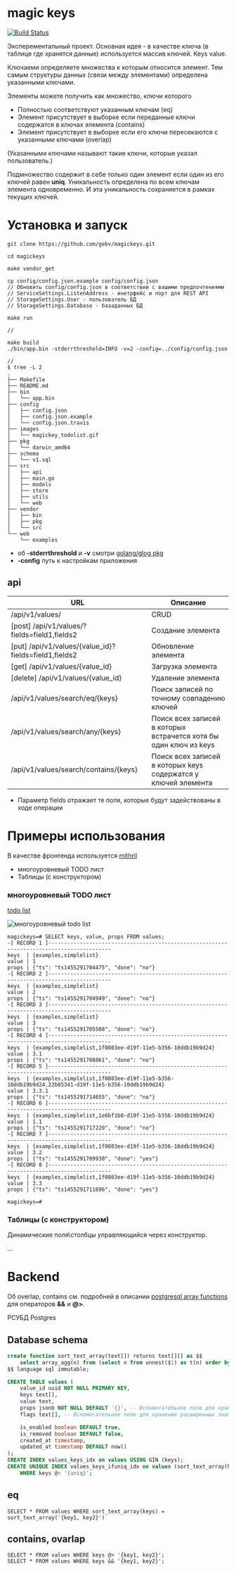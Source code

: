 # magic keys

[![Build Status](https://travis-ci.org/gebv/magickeys.svg?branch=master)](https://travis-ci.org/gebv/magickeys)

Эксперементальный проект.
Основная идея - в качестве ключа (в таблице где хранятся данные) используется массив ключей. Keys value.

Ключаеми определяете множества к которым относится элемент. Тем самым структуры данных (связи между элементами) определена указанными ключами.

Элементы можете получить как множество, ключи которого
* Полностью соответствуют указанным ключам (eq)
* Элемент присутствует в выборке если переданные ключи содержатся в ключах элемента (contains)
* Элемент присутствует в выборке если его ключи пересекаются с указанными ключами (overlap)

(Указанными ключами называют такие ключи, которые указал пользователь.)

Подмножество содержит в себе только один элемент если один из его ключей равен **uniq**. Уникальность определена по всем ключам элемента одновременно. И эта уникальность сохраняется в рамках текущих ключей.

# Установка и запуск

``` shell
git clone https://github.com/gebv/magickeys.git

cd magickeys

make vendor_get

cp config/config.json.example config/config.json
// Обновить config/config.json в соответствии с вашими предпочтениями
// ServiceSettings.ListenAddress - инетрфейс и порт для REST API
// StorageSettings.User - пользователь БД
// StorageSettings.Database - базаданных БД

make run

//

make build
./bin/app.bin -stderrthreshold=INFO -v=2 -config=../config/config.json

// 
$ tree -L 2
.
├── Makefile
├── README.md
├── bin
│   └── app.bin
├── config
│   ├── config.json
│   ├── config.json.example
│   └── config.json.travis
├── images
│   └── magickey_todolist.gif
├── pkg
│   └── darwin_amd64
├── schema
│   └── v1.sql
├── src
│   ├── api
│   ├── main.go
│   ├── models
│   ├── store
│   ├── utils
│   └── web
├── vendor
│   ├── bin
│   ├── pkg
│   └── src
└── web
    └── examples
```

* об **-stderrthreshold** и **-v** смотри [golang/glog pkg](https://github.com/golang/glog)
* **-config** путь к настройкам приложения


## api

| URL | Описание |
| ---| --- |
| /api/v1/values/ | CRUD |
| [post] /api/v1/values/?fields=field1,fields2 | Создание элемента |
| [put] /api/v1/values/{value_id}?fields=field1,fields2 | Обновление элемента |
| [get] /api/v1/values/{value_id} | Загрузка элемента |
| [delete] /api/v1/values/{value_id} | Удаление элемента |
| /api/v1/values/search/eq/{keys} | Поиск записей по точному совпадению ключей |
| /api/v1/values/search/any/{keys} | Поиск всех записей в которых встрачется хотя бы один ключ из keys |
| /api/v1/values/search/contains/{keys} | Поиск всех записей в которых keys содержатся у ключей элемента |

* Параметр fields отражает те поля, которые будут задействованы в ходе операции

# Примеры использования

В качестве фронтенда используется [mithril](http://mithril.js.org)

* многоуровневый TODO лист
* Таблицы (с конструктором)

### многоуровневый TODO лист

[todo list](web/example/all.html)

![многоуровневый todo list](images/magickey_todolist.gif)

```
magickeys=# SELECT keys, value, props FROM values;
-[ RECORD 1 ]------------------------------------------------------------------------------------------
keys  | {examples,simplelist}
value | 1
props | {"ts": "ts1455291704475", "done": "no"}
-[ RECORD 2 ]------------------------------------------------------------------------------------------
keys  | {examples,simplelist}
value | 2
props | {"ts": "ts1455291704949", "done": "no"}
-[ RECORD 3 ]------------------------------------------------------------------------------------------
keys  | {examples,simplelist}
value | 3
props | {"ts": "ts1455291705508", "done": "no"}
-[ RECORD 4 ]------------------------------------------------------------------------------------------
keys  | {examples,simplelist,1f0803ee-d19f-11e5-b356-10ddb19b9d24}
value | 3.1
props | {"ts": "ts1455291708861", "done": "no"}
-[ RECORD 5 ]------------------------------------------------------------------------------------------
keys  | {examples,simplelist,1f0803ee-d19f-11e5-b356-10ddb19b9d24,22b85341-d19f-11e5-b356-10ddb19b9d24}
value | 3.3.1
props | {"ts": "ts1455291714655", "done": "no"}
-[ RECORD 6 ]------------------------------------------------------------------------------------------
keys  | {examples,simplelist,1e6bf1b0-d19f-11e5-b356-10ddb19b9d24}
value | 1.1
props | {"ts": "ts1455291717220", "done": "no"}
-[ RECORD 7 ]------------------------------------------------------------------------------------------
keys  | {examples,simplelist,1f0803ee-d19f-11e5-b356-10ddb19b9d24}
value | 3.2
props | {"ts": "ts1455291709930", "done": "yes"}
-[ RECORD 8 ]------------------------------------------------------------------------------------------
keys  | {examples,simplelist,1f0803ee-d19f-11e5-b356-10ddb19b9d24}
value | 3.3
props | {"ts": "ts1455291711696", "done": "yes"}

magickeys=#
```

### Таблицы (с конструктором)

Динамические поля\столбцы управляющийся через конструктор.

...

# Backend

Об overlap, contains см. подробней в описании [postgresql array functions](http://www.postgresql.org/docs/9.4/static/functions-array.html) для операторов **&&** и **@>**.

РСУБД Postgres

## Database schema

``` sql
create function sort_text_array(text[]) returns text[][] as $$
    select array_agg(n) from (select n from unnest($1) as t(n) order by n) as a;
$$ language sql immutable;

CREATE TABLE values (
    value_id uuid NOT NULL PRIMARY KEY,
    keys text[],
    value text,
    props jsonb NOT NULL DEFAULT '{}', -- Вспомогательное поле для хранения расширенных значений
    flags text[], -- Вспомогательное поле для хранение расширенных значений

    is_enabled boolean DEFAULT true,
    is_removed boolean DEFAULT false,
    created_at timestamp,
    updated_at timestamp DEFAULT now()
);
CREATE INDEX values_keys_idx on values USING GIN (keys);
CREATE UNIQUE INDEX values_keys_ifuniq_idx on values (sort_text_array(keys))
    WHERE keys @> '{uniq}';

```

## eq

```
SELECT * FROM values WHERE sort_text_array(keys) = sort_text_array('{key1, key2}')
```

## contains, ovarlap

```
SELECT * FROM values WHERE keys @> '{key1, key2}';
SELECT * FROM values WHERE keys && '{key1, key2}';
```